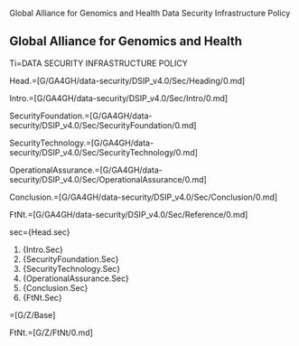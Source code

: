 Global Alliance for Genomics and Health Data Security Infrastructure Policy 

## Global Alliance for Genomics and Health 

Ti=DATA SECURITY INFRASTRUCTURE POLICY 


Head.=[G/GA4GH/data-security/DSIP_v4.0/Sec/Heading/0.md]

Intro.=[G/GA4GH/data-security/DSIP_v4.0/Sec/Intro/0.md]

SecurityFoundation.=[G/GA4GH/data-security/DSIP_v4.0/Sec/SecurityFoundation/0.md]

SecurityTechnology.=[G/GA4GH/data-security/DSIP_v4.0/Sec/SecurityTechnology/0.md]

OperationalAssurance.=[G/GA4GH/data-security/DSIP_v4.0/Sec/OperationalAssurance/0.md]

Conclusion.=[G/GA4GH/data-security/DSIP_v4.0/Sec/Conclusion/0.md]

FtNt.=[G/GA4GH/data-security/DSIP_v4.0/Sec/Reference/0.md]

sec={Head.sec}<br><ol><li>{Intro.Sec}<li>{SecurityFoundation.Sec}<li>{SecurityTechnology.Sec}<li>{OperationalAssurance.Sec}<li>{Conclusion.Sec}<li>{FtNt.Sec}</ol>

=[G/Z/Base]

FtNt.=[G/Z/FtNt/0.md]